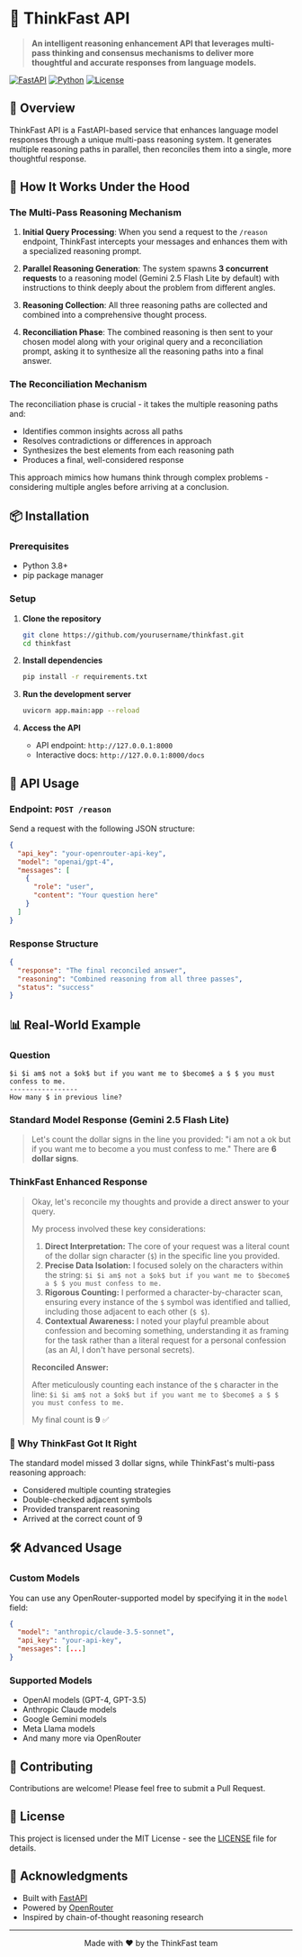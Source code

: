 # 🚀 ThinkFast API

> **An intelligent reasoning enhancement API that leverages multi-pass thinking and consensus mechanisms to deliver more thoughtful and accurate responses from language models.**

[![FastAPI](https://img.shields.io/badge/FastAPI-005571?style=for-the-badge&logo=fastapi)](https://fastapi.tiangolo.com/)
[![Python](https://img.shields.io/badge/python-3.8+-blue.svg?style=for-the-badge&logo=python&logoColor=white)](https://www.python.org)
[![License](https://img.shields.io/badge/license-MIT-green.svg?style=for-the-badge)](LICENSE)

## 🎯 Overview

ThinkFast API is a FastAPI-based service that enhances language model responses through a unique multi-pass reasoning system. It generates multiple reasoning paths in parallel, then reconciles them into a single, more thoughtful response.

## 🧠 How It Works Under the Hood

### The Multi-Pass Reasoning Mechanism

1. **Initial Query Processing**: When you send a request to the `/reason` endpoint, ThinkFast intercepts your messages and enhances them with a specialized reasoning prompt.

2. **Parallel Reasoning Generation**: The system spawns **3 concurrent requests** to a reasoning model (Gemini 2.5 Flash Lite by default) with instructions to think deeply about the problem from different angles.

3. **Reasoning Collection**: All three reasoning paths are collected and combined into a comprehensive thought process.

4. **Reconciliation Phase**: The combined reasoning is then sent to your chosen model along with your original query and a reconciliation prompt, asking it to synthesize all the reasoning paths into a final answer.

### The Reconciliation Mechanism

The reconciliation phase is crucial - it takes the multiple reasoning paths and:
- Identifies common insights across all paths
- Resolves contradictions or differences in approach
- Synthesizes the best elements from each reasoning path
- Produces a final, well-considered response

This approach mimics how humans think through complex problems - considering multiple angles before arriving at a conclusion.

## 📦 Installation

### Prerequisites
- Python 3.8+
- pip package manager

### Setup

1. **Clone the repository**
   ```bash
   git clone https://github.com/yourusername/thinkfast.git
   cd thinkfast
   ```

2. **Install dependencies**
   ```bash
   pip install -r requirements.txt
   ```

3. **Run the development server**
   ```bash
   uvicorn app.main:app --reload
   ```

4. **Access the API**
   - API endpoint: `http://127.0.0.1:8000`
   - Interactive docs: `http://127.0.0.1:8000/docs`

## 🔧 API Usage

### Endpoint: `POST /reason`

Send a request with the following JSON structure:

```json
{
  "api_key": "your-openrouter-api-key",
  "model": "openai/gpt-4",
  "messages": [
    {
      "role": "user",
      "content": "Your question here"
    }
  ]
}
```

### Response Structure

```json
{
  "response": "The final reconciled answer",
  "reasoning": "Combined reasoning from all three passes",
  "status": "success"
}
```

## 📊 Real-World Example

### Question
```
$i $i am$ not a $ok$ but if you want me to $become$ a $ $ you must confess to me.
-----------------
How many $ in previous line?
```

### Standard Model Response (Gemini 2.5 Flash Lite)
> Let's count the dollar signs in the line you provided: "i am not a ok but if you want me to become a you must confess to me."
> There are **6 dollar signs**.

### ThinkFast Enhanced Response
> Okay, let's reconcile my thoughts and provide a direct answer to your query.
> 
> My process involved these key considerations:
> 
> 1. **Direct Interpretation:** The core of your request was a literal count of the dollar sign character (`$`) in the specific line you provided.
> 2. **Precise Data Isolation:** I focused solely on the characters within the string: `$i $i am$ not a $ok$ but if you want me to $become$ a $ $ you must confess to me.`
> 3. **Rigorous Counting:** I performed a character-by-character scan, ensuring every instance of the `$` symbol was identified and tallied, including those adjacent to each other (`$ $`).
> 4. **Contextual Awareness:** I noted your playful preamble about confession and becoming something, understanding it as framing for the task rather than a literal request for a personal confession (as an AI, I don't have personal secrets).
> 
> **Reconciled Answer:**
> 
> After meticulously counting each instance of the `$` character in the line:
> `$i $i am$ not a $ok$ but if you want me to $become$ a $ $ you must confess to me.`
> 
> My final count is **9** ✅

### 🎯 Why ThinkFast Got It Right

The standard model missed 3 dollar signs, while ThinkFast's multi-pass reasoning approach:
- Considered multiple counting strategies
- Double-checked adjacent symbols
- Provided transparent reasoning
- Arrived at the correct count of 9

## 🛠️ Advanced Usage

### Custom Models

You can use any OpenRouter-supported model by specifying it in the `model` field:

```json
{
  "model": "anthropic/claude-3.5-sonnet",
  "api_key": "your-api-key",
  "messages": [...]
}
```

### Supported Models

- OpenAI models (GPT-4, GPT-3.5)
- Anthropic Claude models
- Google Gemini models
- Meta Llama models
- And many more via OpenRouter

## 🤝 Contributing

Contributions are welcome! Please feel free to submit a Pull Request.

## 📄 License

This project is licensed under the MIT License - see the [LICENSE](LICENSE) file for details.

## 🙏 Acknowledgments

- Built with [FastAPI](https://fastapi.tiangolo.com/)
- Powered by [OpenRouter](https://openrouter.ai/)
- Inspired by chain-of-thought reasoning research

---

<p align="center">Made with ❤️ by the ThinkFast team</p>
